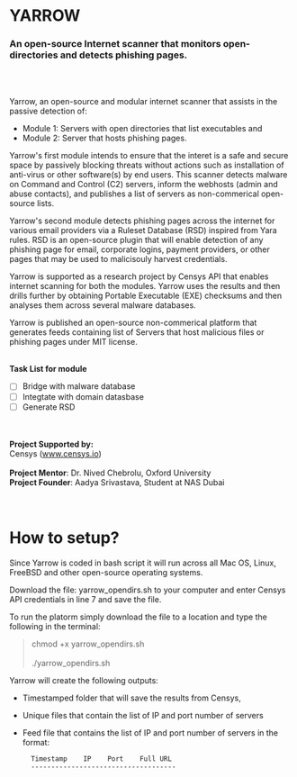 # **YARROW** 
### An open-source Internet scanner that monitors open-directories and detects phishing pages.
<br><br>

Yarrow, an open-source and modular internet scanner that assists in the passive detection of:
- Module 1: Servers with open directories that list executables and 
- Module 2: Server that hosts phishing pages. 

Yarrow's first module intends to ensure that the interet is a safe and secure space by passively blocking threats without actions such as installation of anti-virus or other software(s) by end users. This scanner detects malware on Command and Control (C2) servers, inform the webhosts (admin and abuse contacts), and publishes a list of servers as non-commerical open-source lists. 

Yarrow's second module detects phishing pages across the internet for various email providers via a Ruleset Database (RSD) inspired from Yara rules. RSD is an open-source plugin that will enable detection of any phishing page for email, corporate logins, payment providers, or other pages that may be used to malicisouly harvest credentials. 

Yarrow is supported as a research project by Censys API that enables internet scanning for both the modules. Yarrow uses the results and then drills further by obtaining Portable Executable (EXE) checksums and then analyses them across several malware databases. 

Yarrow is published an open-source non-commerical platform that generates feeds containing list of Servers that host malicious files or phishing pages under MIT license.
<br><br>

**Task List for module**
- [ ] Bridge with malware database
- [ ] Integtate with domain datasbase
- [ ] Generate RSD

<br><br>
**Project Supported by:**<br>
Censys (www.censys.io)
<br><br>
**Project Mentor**: Dr. Nived Chebrolu, Oxford University<br>
**Project Founder**: Aadya Srivastava, Student at NAS Dubai<br>
<br><br>
# How to setup?
Since Yarrow is coded in bash script it will run across all Mac OS, Linux, FreeBSD and other open-source operating systems. 

Download the file: yarrow_opendirs.sh to your computer and enter Censys API credentials in line 7 and save the file.

To run the platorm simply download the file to a location and type the following in the terminal:

> chmod +x yarrow_opendirs.sh
<br><br>
> ./yarrow_opendirs.sh

Yarrow will create the following outputs:
- Timestamped folder that will save the results from Censys,
- Unique files that contain the list of IP and port number of servers
- Feed file that contains the list of IP and port number of servers in the format:

        Timestamp    IP    Port    Full URL
        ------------------------------------

